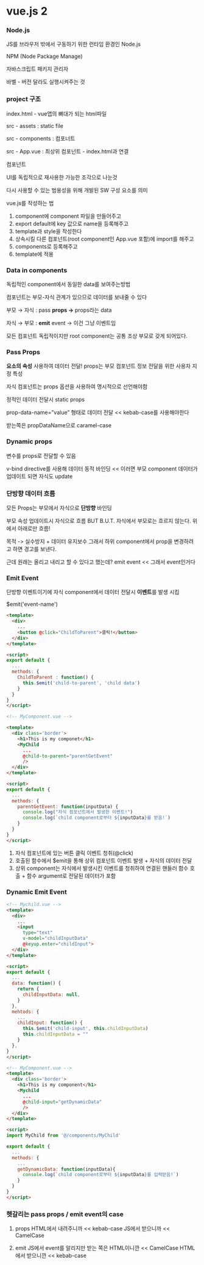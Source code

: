 # vue.js 2

### Node.js

JS를 브라우저 밖에서 구동하기 위한 런타임 환경인 Node.js

NPM (Node Package Manage)

자바스크립트 패키지 관리자

바벨 - 버전 달라도 실행시켜주는 것

### project 구조

index.html - vue앱의 뼈대가 되는 html파일

src - assets : static file

src - components : 컴포너트

src - App.vue : 최상위 컴포넌트 - index.html과 연결

컴포넌트

UI를 독립적으로 재사용한 가능한 조각으로 나눈것

다시 사용할 수 있는 범용성을 위해 개발된 SW 구성 요소를 의미

vue.js를 작성하는 법

1. component에 component 파일을 만들어주고
2. export default에 key 값으로 name을 등록해주고
3. template과 style을 작성한다
4. 상속시킬 다른 컴포넌트(root component인 App.vue 포함)에 import를 해주고
5. components로 등록해주고
6. template에 적용

### Data in components

독립적인 component에서 동일한 data를 보여주는방법

컴포넌트는 부모-자식 관계가 있으므로 데이터를 보내줄 수 있다

부모 → 자식 : pass **props →** props라는 data

자식 → 부모 : **emit** event → 이건 그냥 이벤트임

모든 컴포넌트 독립적이지만 root component는 공통 조상 부모로 갖게 되어있다.

### Pass Props

**요소의 속성** 사용하여 데이터 전달! props는 부모 컴포넌트 정보 전달을 위한 사용자 지정 특성

자식 컴포넌트는 props 옵션을 사용하여 명시적으로 선언해야함

정적인 데이터 전달시 static props

prop-data-name=”value” 형태로 데이터 전달 << kebab-case를 사용해야한다

받는쪽은 propDataName으로 caramel-case

### Dynamic props

변수를 props로 전달할 수 있음

v-bind directive를 사용해 데이터 동적 바인딩 << 이러면 부모 component 데이터가 업데이트 되면 자식도 update

### 단방향 데이터 흐름

모든 Props는 부모에서 자식으로 __단방향__ 바인딩

부모 속성 업데이트시 자식으로 흐름
BUT B.U.T. 자식에서 부모로는 흐르지 않는다.
위에서 아래로만 흐름!

목적 -> 실수방지 + 데이터 유지보수
그래서 하위 component에서 prop을 변경하려고 하면 경고를 보낸다.

근데 원래는 올리고 내리고 할 수 있다고 했는데?
emit event << 그래서 event인거다

### Emit Event
단방향 이벤트이기에 자식 component에서 데이터 전달시 **이벤트**를 발생 시킴

$emit('event-name')

```html
<template>
  <div>
    ...
    <button @click="ChildToParent">클릭!</button>
  </div>
</template>

<script>
export default {
  ...
  methods: {
    ChildToParent : function() {
      this.$emit('child-to-parent', 'child data')
    }
  }
}
</script>
```

```html
<!-- MyComponent.vue -->

<template>
  <div class='border'>
    <h1>This is my componet</h1>
    <MyChild
      ...
      @child-to-parent="parentGetEvent"
      />
  </div>
</template>

<script>
export default {
  ...
  methods: {
    parentGetEvent: function(inputData) {
      console.log("자식 컴포넌트에서 발생한 이벤트!")
      console.log(`child component로부터 ${inputData}를 받음!`)
    }
  }
}
</script>
```

1. 자식 컴포넌트에 있는 버튼 클릭 이벤트 청취(@click)
2. 호출된 함수에서 $emit을 통해 상위 컴포넌트 이벤트 발생 + 자식의 데이터 전달
3. 상위 component는 자식에서 발생시킨 이벤트를 청취하여 연결된 핸들러 함수 호출 + 함수 argument로 전달된 데이터가 포함

### Dynamic Emit Event

```html
<!-- Mychild.vue -->
<template>
  <div>
    ...
    <input
      type="text"
      v-model="childInputData"
      @keyup.enter="childInput">
  </div>
</template>

<script>
export default {
  ...
  data: function() {
    return {
      childInputData: null,
    }
  },
  mehtods: {
    ...
    childInput: function() {
      this.$emit('child-input', this.childInputData)
      this.childInputData = ""
    }
  },
}
</script>
```

```html
<!-- MyComponent.vue -->
<template>
  <div class='border'>
    <h1>This is my component</h1>
    <Mychild
      ...
      @child-input="getDynamicData"
      />
  </div>
</template>

<script>
import MyChild from '@/components/MyChild'

export default {
  ...
  methods: {
    ...
    getDynamicData: function(inputData){
      console.log(`child component로부터 ${inputData}를 입력받음!`)
    }
  }
}
</script>
```

### 헷갈리는 pass props / emit event의 case
1. props
HTML에서 내려주니까 << kebab-case
JS에서 받으니까 << CamelCase

2. emit
JS에서 event를 알리지만 받는 쪽은 HTML이니깐 << CamelCase
HTML에서 받으니깐 << kebab-case